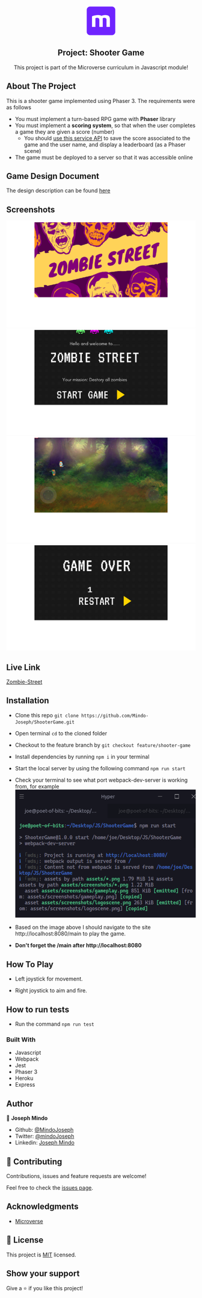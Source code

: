 <br />
<p align="center">
  <a href="https://www.microverse.org/">
    <img src="/assets/microverse.png" alt="Logo" width="80" height="80">
  </a>

  <h2 align="center">Project: Shooter Game </h2>

  <p align="center">
    This project is part of the Microverse curriculum in Javascript module!
  </p>
</p>

## About The Project

This is a shooter game implemented using Phaser 3. The requirements were as follows

- You must implement a turn-based RPG game with **Phaser** library
- You must implement a **scoring system**, so that when the user completes a game they are given a score (number)
  - You should [use this service API](https://www.notion.so/microverse/Leaderboard-API-service-24c0c3c116974ac49488d4eb0267ade3) to save the score associated to the game and the user name, and display a leaderboard (as a Phaser scene)
- The game must be deployed to a server so that it was accessible online

## Game Design Document
The design description can be found [here](assets/docs/gamedesigndocument.md)
## Screenshots

![Logo-Scene](./assets/screenshots/logoscene.png)
![Title-Scene](./assets/screenshots/titlescene.png)
![Main-Scene](./assets/screenshots/gameplay.png)
![GameOver-Scene](./assets/screenshots/gameover.png)

## Live Link

[Zombie-Street](https://still-mountain-57347.herokuapp.com/)

<!-- INSTALLATION -->

## Installation

- Clone this repo `git clone https://github.com/Mindo-Joseph/ShooterGame.git`
- Open terminal `cd` to the cloned folder
- Checkout to the feature branch by `git checkout feature/shooter-game`
- Install dependencies by running `npm i` in your terminal
- Start the local server by using the following command `npm run start`
- Check your terminal to see what port webpack-dev-server is working from, for example
  ![termal-port](./assets/terminal.png)

- Based on the image above I should navigate to the site http://localhost:8080/main to play the game.
- **Don't forget the /main after http://localhost:8080**

## How To Play

- Left joystick for movement.

- Right joystick to aim and fire.

## How to run tests

- Run the command `npm run test`

### Built With

- Javascript
- Webpack
- Jest
- Phaser 3
- Heroku
- Express

## Author

👤 **Joseph Mindo**

- Github: [@MindoJoseph](https://github.com/Mindo-Joseph)
- Twitter: [@mindoJoseph](https://twitter.com/mindoJoseph)
- Linkedin: [Joseph Mindo](https://www.linkedin.com/in/josephmindo/)

## 🤝 Contributing

Contributions, issues and feature requests are welcome!

Feel free to check the [issues page](https://github.com/Mindo-Joseph/ShooterGame/issues).

## Acknowledgments

- [Microverse](https://www.microverse.org/)

## 📝 License

This project is [MIT](lic.url) licensed.

## Show your support

Give a ⭐️ if you like this project!
